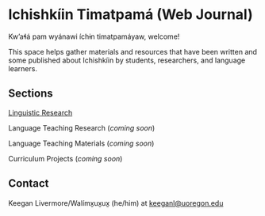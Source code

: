 # Ichishkíin Timatpamá (Web Journal)
Kw’aɬá pam wyánawi íchɨn timatpamáyaw, welcome! 

This space helps gather materials and resources that have been written and some published about Ichishkíin by students, researchers, and language learners.

## Sections

[Linguistic Research](https://kelivermore.github.io/ichishkiin-journal/linguistics.md)

Language Teaching Research (_coming soon_)

Language Teaching Materials (_coming soon_)

Curriculum Projects (_coming soon_)

## Contact

Keegan Livermore/Walímx̱ux̱ux̱ (he/him) at [keeganl@uoregon.edu](mailto:keeganl@uoregon.edu)
